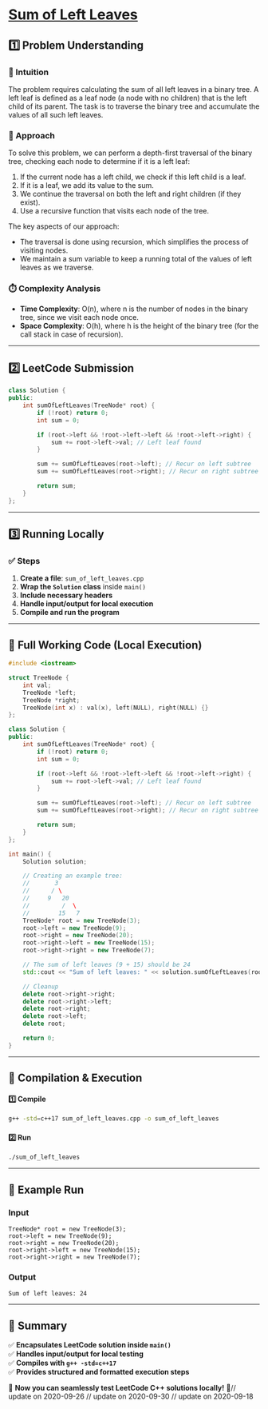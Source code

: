 # **[Sum of Left Leaves](https://leetcode.com/problems/sum-of-left-leaves/description/)**  

## **1️⃣ Problem Understanding**  
### **📌 Intuition**  
The problem requires calculating the sum of all left leaves in a binary tree. A left leaf is defined as a leaf node (a node with no children) that is the left child of its parent. The task is to traverse the binary tree and accumulate the values of all such left leaves.

### **🚀 Approach**  
To solve this problem, we can perform a depth-first traversal of the binary tree, checking each node to determine if it is a left leaf:
1. If the current node has a left child, we check if this left child is a leaf. 
2. If it is a leaf, we add its value to the sum.
3. We continue the traversal on both the left and right children (if they exist).
4. Use a recursive function that visits each node of the tree.

The key aspects of our approach:
- The traversal is done using recursion, which simplifies the process of visiting nodes.
- We maintain a sum variable to keep a running total of the values of left leaves as we traverse.

### **⏱️ Complexity Analysis**  
- **Time Complexity**: O(n), where n is the number of nodes in the binary tree, since we visit each node once.
- **Space Complexity**: O(h), where h is the height of the binary tree (for the call stack in case of recursion).

---  

## **2️⃣ LeetCode Submission**  
```cpp
class Solution {
public:
    int sumOfLeftLeaves(TreeNode* root) {
        if (!root) return 0;
        int sum = 0;

        if (root->left && !root->left->left && !root->left->right) {
            sum += root->left->val; // Left leaf found
        }

        sum += sumOfLeftLeaves(root->left); // Recur on left subtree
        sum += sumOfLeftLeaves(root->right); // Recur on right subtree

        return sum;
    }
};
```  

---  

## **3️⃣ Running Locally**  
### **✅ Steps**  
1. **Create a file**: `sum_of_left_leaves.cpp`  
2. **Wrap the `Solution` class** inside `main()`  
3. **Include necessary headers**  
4. **Handle input/output for local execution**  
5. **Compile and run the program**  

---  

## **📝 Full Working Code (Local Execution)**  
```cpp
#include <iostream>

struct TreeNode {
    int val;
    TreeNode *left;
    TreeNode *right;
    TreeNode(int x) : val(x), left(NULL), right(NULL) {}
};

class Solution {
public:
    int sumOfLeftLeaves(TreeNode* root) {
        if (!root) return 0;
        int sum = 0;

        if (root->left && !root->left->left && !root->left->right) {
            sum += root->left->val; // Left leaf found
        }

        sum += sumOfLeftLeaves(root->left); // Recur on left subtree
        sum += sumOfLeftLeaves(root->right); // Recur on right subtree

        return sum;
    }
};

int main() {
    Solution solution;

    // Creating an example tree:
    //       3
    //      / \
    //     9   20
    //         /  \
    //        15   7
    TreeNode* root = new TreeNode(3);
    root->left = new TreeNode(9);
    root->right = new TreeNode(20);
    root->right->left = new TreeNode(15);
    root->right->right = new TreeNode(7);

    // The sum of left leaves (9 + 15) should be 24
    std::cout << "Sum of left leaves: " << solution.sumOfLeftLeaves(root) << std::endl;

    // Cleanup
    delete root->right->right;
    delete root->right->left;
    delete root->right;
    delete root->left;
    delete root;

    return 0;
}
```  

---  

## **🔧 Compilation & Execution**  
#### **1️⃣ Compile**  
```bash
g++ -std=c++17 sum_of_left_leaves.cpp -o sum_of_left_leaves
```  

#### **2️⃣ Run**  
```bash
./sum_of_left_leaves
```  

---  

## **🎯 Example Run**  
### **Input**  
```
TreeNode* root = new TreeNode(3);
root->left = new TreeNode(9);
root->right = new TreeNode(20);
root->right->left = new TreeNode(15);
root->right->right = new TreeNode(7);
```  
### **Output**  
```
Sum of left leaves: 24
```  

---  

## **📌 Summary**  
✅ **Encapsulates LeetCode solution inside `main()`**  
✅ **Handles input/output for local testing**  
✅ **Compiles with `g++ -std=c++17`**  
✅ **Provides structured and formatted execution steps**  

🚀 **Now you can seamlessly test LeetCode C++ solutions locally!** 🚀// update on 2020-09-26
// update on 2020-09-30
// update on 2020-09-18
